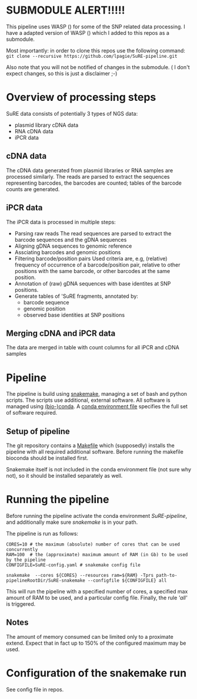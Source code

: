 <!--pandoc
t: html
toc:
s:
self-contained:
highlight-style:tango
-->

# SUBMODULE ALERT!!!!!

This pipeline uses WASP () for some of the SNP related data processing. I have
a adapted version of WASP () which I added to this repos as a submodule.

Most importantly: in order to clone this repos use the following command:
`git clone --recursive https://github.com/lpagie/SuRE-pipeline.git`

Also note that you will not be notified of changes in the submodule. ( I don't
expect changes, so this is just a disclaimer ;-)


# Overview of processing steps

SuRE data consists of potentially 3 types of NGS data:
- plasmid library cDNA data
- RNA cDNA data
- iPCR data

## cDNA data

The cDNA data generated from plasmid libraries or RNA samples are processed
similarly. The reads are parsed to extract the sequences representing barcodes,
the barcodes are counted; tables of the barcode counts are generated.

## iPCR data

The iPCR data is processed in multiple steps:

- Parsing raw reads
  The read sequences are parsed to extract the barcode sequences and the gDNA sequences
- Aligning gDNA sequences to genomic reference
- Assciating barcodes and genomic positions
- Filtering barcode/position pairs
  Used criteria are, e.g, (relative) frequency of occurrence of a
  barcode/position pair, relative to other positions with the same barcode, or
  other barcodes at the same position.
- Annotation of (raw) gDNA sequences with base identites at SNP positions.
- Generate tables of 'SuRE fragments, annotated by:
  - barcode sequence
  - genomic position
  - observed base identities at SNP positions

## Merging cDNA and iPCR data

The data are merged in  table with count columns for all iPCR and cDNA samples


# Pipeline

The pipeline is build using
[snakemake](https://snakemake.readthedocs.io/en/stable/), managing a set of
bash and python scripts. The scripts use additional, external software. All
software is managed using [(bio-)conda](https://bioconda.github.io/). A [conda
environment
file](https://github.com/lpagie/SuRE-pipeline/blob/snakemake/code/conda-wasp-environment.yml)
specifies the full set of software required.

## Setup of pipeline

The git repository contains a
[Makefile](https://github.com/lpagie/SuRE-pipeline/blob/snakemake/Makefile)
which (supposedly) installs the pipeline with all required additional software.
Before running the makefile bioconda should be installed first.

Snakemake itself is not included in the conda environment file (not sure why
not), so it should be installed separately as well.

# Running the pipeline

Before running the pipeline activate the conda environment *SuRE-pipeline*, and
additionally make sure *snakemake* is in your path.

The pipeline is run as follows:
```
CORES=10 # the maximum (absolute) number of cores that can be used concurrently
RAM=100  # the (approximate) maximum amount of RAM (in Gb) to be used by the pipeline
CONFIGFILE=SuRE-config.yaml # snakemake config file

snakemake  --cores ${CORES} --resources ram=${RAM} -Tprs path-to-pipelineRootDir/SuRE-snakemake --configfile ${CONFIGFILE} all
```

This will run the pipeline with a specified number of cores, a specified max
amount of RAM to be used, and a particular config file. Finally, the rule
*'all'* is triggered.


## Notes

The amount of memory consumed can be limited only to a proximate extend. Expect
that in fact up to 150% of the configured maximum may be used.

# Configuration of the snakemake run

See config file in repos.

